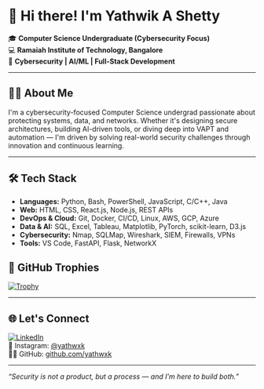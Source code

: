 # 👋 Hi there! I'm Yathwik A Shetty

🎓 **Computer Science Undergraduate (Cybersecurity Focus)**  
💻 **Ramaiah Institute of Technology, Bangalore**  
🔐 **Cybersecurity | AI/ML | Full-Stack Development**

---

## 👨‍💻 About Me

I'm a cybersecurity-focused Computer Science undergrad passionate about protecting systems, data, and networks. Whether it's designing secure architectures, building AI-driven tools, or diving deep into VAPT and automation — I'm driven by solving real-world security challenges through innovation and continuous learning.

---

## 🛠️ Tech Stack

- **Languages:** Python, Bash, PowerShell, JavaScript, C/C++, Java  
- **Web:** HTML, CSS, React.js, Node.js, REST APIs  
- **DevOps & Cloud:** Git, Docker, CI/CD, Linux, AWS, GCP, Azure  
- **Data & AI:** SQL, Excel, Tableau, Matplotlib, PyTorch, scikit-learn, D3.js  
- **Cybersecurity:** Nmap, SQLMap, Wireshark, SIEM, Firewalls, VPNs  
- **Tools:** VS Code, FastAPI, Flask, NetworkX  


## 🏅 GitHub Trophies

[![Trophy](https://github-profile-trophy.vercel.app/?username=yathwxk&theme=darkhub&margin-w=10&no-frame=true)](https://github.com/ryo-ma/github-profile-trophy)

---

## 🌐 Let's Connect

[![LinkedIn](https://img.shields.io/badge/LinkedIn-blue?logo=linkedin)](https://www.linkedin.com/in/yathwik-shetty21)  
📸 Instagram: [@yathwxk](https://www.instagram.com/yathwxk)  
👨‍💻 GitHub: [github.com/yathwxk](https://github.com/yathwxk)

---

_“Security is not a product, but a process — and I’m here to build both.”_
